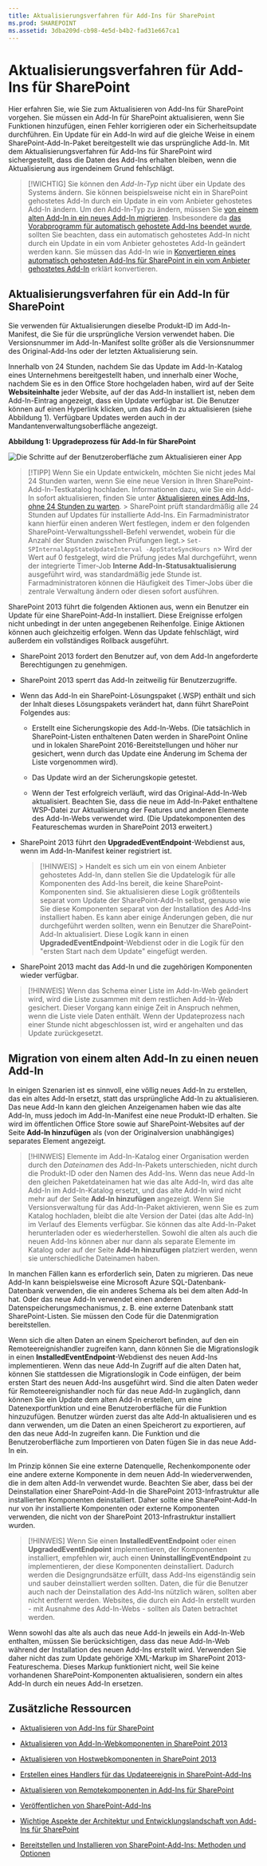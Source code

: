```yaml
---
title: Aktualisierungsverfahren für Add-Ins für SharePoint
ms.prod: SHAREPOINT
ms.assetid: 3dba209d-cb98-4e5d-b4b2-fad31e667ca1
---
```



# Aktualisierungsverfahren für Add-Ins für SharePoint
Hier erfahren Sie, wie Sie zum Aktualisieren von Add-Ins für SharePoint vorgehen.
Sie müssen ein Add-In für SharePoint aktualisieren, wenn Sie Funktionen hinzufügen, einen Fehler korrigieren oder ein Sicherheitsupdate durchführen. Ein Update für ein Add-In wird auf die gleiche Weise in einem SharePoint-Add-In-Paket bereitgestellt wie das ursprüngliche Add-In. Mit dem Aktualisierungsverfahren für Add-Ins für SharePoint wird sichergestellt, dass die Daten des Add-Ins erhalten bleiben, wenn die Aktualisierung aus irgendeinem Grund fehlschlägt.
  
    
    


> [!WICHTIG]
> Sie können den  *Add-In-Typ*  nicht über ein Update des Systems ändern. Sie können beispielsweise nicht ein in SharePoint gehostetes Add-In durch ein Update in ein vom Anbieter gehostetes Add-In ändern. Um den Add-In-Typ zu ändern, müssen Sie [von einem alten Add-In in ein neues Add-In migrieren](#Major). Insbesondere da  [das Vorabprogramm für automatisch gehostete Add-Ins beendet wurde](http://blogs.office.com/2014/05/16/update-on-autohosted-apps-preview-program/), sollten Sie beachten, dass ein automatisch gehostetes Add-In nicht durch ein Update in ein vom Anbieter gehostetes Add-In geändert werden kann. Sie müssen das Add-In wie in  [Konvertieren eines automatisch gehosteten Add-Ins für SharePoint in ein vom Anbieter gehostetes Add-In](convert-an-autohosted-sharepoint-add-in-to-a-provider-hosted-add-in.md) erklärt konvertieren.
  
    
    


## Aktualisierungsverfahren für ein Add-In für SharePoint
<a name="Minor"> </a>

Sie verwenden für Aktualisierungen dieselbe Produkt-ID im Add-In-Manifest, die Sie für die ursprüngliche Version verwendet haben. Die Versionsnummer im Add-In-Manifest sollte größer als die Versionsnummer des Original-Add-Ins oder der letzten Aktualisierung sein.
  
    
    
Innerhalb von 24 Stunden, nachdem Sie das Update im Add-In-Katalog eines Unternehmens bereitgestellt haben, und innerhalb einer Woche, nachdem Sie es in den Office Store hochgeladen haben, wird auf der Seite **Websiteinhalte** jeder Website, auf der das Add-In installiert ist, neben dem Add-In-Eintrag angezeigt, dass ein Update verfügbar ist. Die Benutzer können auf einen Hyperlink klicken, um das Add-In zu aktualisieren (siehe Abbildung 1). Verfügbare Updates werden auch in der Mandantenverwaltungsoberfläche angezeigt.
  
    
    

**Abbildung 1: Upgradeprozess für Add-In für SharePoint**

  
    
    

  
    
    
![Die Schritte auf der Benutzeroberfläche zum Aktualisieren einer App](images/UpdatingApp_AppTileUpdateNotice.png)
  
    
    

    
> [!TIPP]
>  Wenn Sie ein Update entwickeln, möchten Sie nicht jedes Mal 24 Stunden warten, wenn Sie eine neue Version in Ihren SharePoint-Add-In-Testkatalog hochladen. Informationen dazu, wie Sie ein Add-In sofort aktualisieren, finden Sie unter [Aktualisieren eines Add-Ins, ohne 24 Stunden zu warten](update-sharepoint-add-ins.md#ImmediateUpdateNotice). >  SharePoint prüft standardmäßig alle 24 Stunden auf Updates für installierte Add-Ins. Ein Farmadministrator kann hierfür einen anderen Wert festlegen, indem er den folgenden SharePoint-Verwaltungsshell-Befehl verwendet, wobein für die Anzahl der Stunden zwischen Prüfungen liegt.>  `Set-SPInternalAppStateUpdateInterval -AppStateSyncHours n`>  Wird der Wert auf 0 festgelegt, wird die Prüfung jedes Mal durchgeführt, wenn der integrierte Timer-Job **Interne Add-In-Statusaktualisierung** ausgeführt wird, was standardmäßig jede Stunde ist. Farmadministratoren können die Häufigkeit des Timer-Jobs über die zentrale Verwaltung ändern oder diesen sofort ausführen.
  
    
    

SharePoint 2013 führt die folgenden Aktionen aus, wenn ein Benutzer ein Update für eine SharePoint-Add-In installiert. Diese Ereignisse erfolgen nicht unbedingt in der unten angegebenen Reihenfolge. Einige Aktionen können auch gleichzeitig erfolgen. Wenn das Update fehlschlägt, wird außerdem ein vollständiges Rollback ausgeführt.
  
    
    

- SharePoint 2013 fordert den Benutzer auf, von dem Add-In angeforderte Berechtigungen zu genehmigen.
    
  
- SharePoint 2013 sperrt das Add-In zeitweilig für Benutzerzugriffe.
    
  
- Wenn das Add-In ein SharePoint-Lösungspaket (.WSP) enthält und sich der Inhalt dieses Lösungspakets verändert hat, dann führt SharePoint Folgendes aus:
    
  - Erstellt eine Sicherungskopie des Add-In-Webs. (Die tatsächlich in SharePoint-Listen enthaltenen Daten werden in SharePoint Online und in lokalen SharePoint 2016-Bereitstellungen und höher nur gesichert, wenn durch das Update eine Änderung im Schema der Liste vorgenommen wird).
    
  
  - Das Update wird an der Sicherungskopie getestet.
    
  
  - Wenn der Test erfolgreich verläuft, wird das Original-Add-In-Web aktualisiert. Beachten Sie, dass die neue im Add-In-Paket enthaltene WSP-Datei zur Aktualisierung der Features und anderen Elemente des Add-In-Webs verwendet wird. (Die Updatekomponenten des Featureschemas wurden in SharePoint 2013 erweitert.)
    
  
- SharePoint 2013 führt den **UpgradedEventEndpoint**-Webdienst aus, wenn im Add-In-Manifest keiner registriert ist.
    
    > [!HINWEIS]
      > Handelt es sich um ein von einem Anbieter gehostetes Add-In, dann stellen Sie die Updatelogik für alle Komponenten des Add-Ins bereit, die keine SharePoint-Komponenten sind. Sie aktualisieren diese Logik größtenteils separat vom Update der SharePoint-Add-In selbst, genauso wie Sie diese Komponenten separat von der Installation des Add-Ins installiert haben. Es kann aber einige Änderungen geben, die nur durchgeführt werden sollten, wenn ein Benutzer die SharePoint-Add-In aktualisiert. Diese Logik kann in einen **UpgradedEventEndpoint**-Webdienst oder in die Logik für den "ersten Start nach dem Update" eingefügt werden. 
- SharePoint 2013 macht das Add-In und die zugehörigen Komponenten wieder verfügbar.
    
  

    
> [!HINWEIS]
> Wenn das Schema einer Liste im Add-In-Web geändert wird, wird die Liste zusammen mit dem restlichen Add-In-Web gesichert. Dieser Vorgang kann einige Zeit in Anspruch nehmen, wenn die Liste viele Daten enthält. Wenn der Updateprozess nach einer Stunde nicht abgeschlossen ist, wird er angehalten und das Update zurückgesetzt. 
  
    
    


## Migration von einem alten Add-In zu einen neuen Add-In
<a name="Major"> </a>

In einigen Szenarien ist es sinnvoll, eine völlig neues Add-In zu erstellen, das ein altes Add-In ersetzt, statt das ursprüngliche Add-In zu aktualisieren. Das neue Add-In kann den gleichen Anzeigenamen haben wie das alte Add-In, muss jedoch im Add-In-Manifest eine neue Produkt-ID erhalten. Sie wird im öffentlichen Office Store sowie auf SharePoint-Websites auf der Seite **Add-In hinzufügen** als (von der Originalversion unabhängiges) separates Element angezeigt.
  
    
    

> [!HINWEIS]
> Elemente im Add-In-Katalog einer Organisation werden durch den  *Dateinamen*  des Add-In-Pakets unterschieden, nicht durch die Produkt-ID oder den Namen des Add-Ins. Wenn das neue Add-In den gleichen Paketdateinamen hat wie das alte Add-In, wird das alte Add-In im Add-In-Katalog ersetzt, und das alte Add-In wird nicht mehr auf der Seite **Add-In hinzufügen** angezeigt. Wenn Sie Versionsverwaltung für das Add-In-Paket aktivieren, wenn Sie es zum Katalog hochladen, bleibt die alte Version der Datei (das alte Add-In) im Verlauf des Elements verfügbar. Sie können das alte Add-In-Paket herunterladen oder es wiederherstellen. Sowohl die alten als auch die neuen Add-Ins können aber nur dann als separate Elemente im Katalog oder auf der Seite **Add-In hinzufügen** platziert werden, wenn sie unterschiedliche Dateinamen haben.
  
    
    

In manchen Fällen kann es erforderlich sein, Daten zu migrieren. Das neue Add-In kann beispielsweise eine Microsoft Azure SQL-Datenbank-Datenbank verwenden, die ein anderes Schema als bei dem alten Add-In hat. Oder das neue Add-In verwendet einen anderen Datenspeicherungsmechanismus, z. B. eine externe Datenbank statt SharePoint-Listen. Sie müssen den Code für die Datenmigration bereitstellen.
  
    
    
Wenn sich die alten Daten an einem Speicherort befinden, auf den ein Remoteereignishandler zugreifen kann, dann können Sie die Migrationslogik in einen **InstalledEventEndpoint**-Webdienst des neuen Add-Ins implementieren. Wenn das neue Add-In Zugriff auf die alten Daten hat, können Sie stattdessen die Migrationslogik in Code einfügen, der beim ersten Start des neuen Add-Ins ausgeführt wird. Sind die alten Daten weder für Remoteereignishandler noch für das neue Add-In zugänglich, dann können Sie ein Update dem alten Add-In erstellen, um eine Datenexportfunktion und eine Benutzeroberfläche für die Funktion hinzuzufügen. Benutzer würden zuerst das alte Add-In aktualisieren und es dann verwenden, um die Daten an einen Speicherort zu exportieren, auf den das neue Add-In zugreifen kann. Die Funktion und die Benutzeroberfläche zum Importieren von Daten fügen Sie in das neue Add-In ein.
  
    
    
Im Prinzip können Sie eine externe Datenquelle, Rechenkomponente oder eine andere externe Komponente in dem neuen Add-In wiederverwenden, die in dem alten Add-In verwendet wurde. Beachten Sie aber, dass bei der Deinstallation einer SharePoint-Add-In die SharePoint 2013-Infrastruktur alle installierten Komponenten deinstalliert. Daher sollte eine SharePoint-Add-In nur von ihr installierte Komponenten oder externe Komponenten verwenden, die nicht von der SharePoint 2013-Infrastruktur installiert wurden.
  
    
    

> [!HINWEIS]
> Wenn Sie einen **InstalledEventEndpoint** oder einen **UpgradedEventEndpoint** implementieren, der Komponenten installiert, empfehlen wir, auch einen **UninstallingEventEndpoint** zu implementieren, der diese Komponenten deinstalliert. Dadurch werden die Designgrundsätze erfüllt, dass Add-Ins eigenständig sein und sauber deinstalliert werden sollten. Daten, die für die Benutzer auch nach der Deinstallation des Add-Ins nützlich wären, sollten aber nicht entfernt werden. Websites, die durch ein Add-In erstellt wurden - mit Ausnahme des Add-In-Webs - sollten als Daten betrachtet werden.
  
    
    

Wenn sowohl das alte als auch das neue Add-In jeweils ein Add-In-Web enthalten, müssen Sie berücksichtigen, dass das neue Add-In-Web während der Installation des neuen Add-Ins erstellt wird. Verwenden Sie daher nicht das zum Update gehörige XML-Markup im SharePoint 2013-Featureschema. Dieses Markup funktioniert nicht, weil Sie keine vorhandenen SharePoint-Komponenten aktualisieren, sondern ein altes Add-In durch ein neues Add-In ersetzen.
  
    
    

## Zusätzliche Ressourcen
<a name="SP15appupgrade_addlresources"> </a>


-  [Aktualisieren von Add-Ins für SharePoint](update-sharepoint-add-ins.md)
    
  
-  [Aktualisieren von Add-In-Webkomponenten in SharePoint 2013](update-add-in-web-components-in-sharepoint-2013.md)
    
  
-  [Aktualisieren von Hostwebkomponenten in SharePoint 2013](update-host-web-components-in-sharepoint-2013.md)
    
  
-  [Erstellen eines Handlers für das Updateereignis in SharePoint-Add-Ins](create-a-handler-for-the-update-event-in-sharepoint-add-ins.md)
    
  
-  [Aktualisieren von Remotekomponenten in Add-Ins für SharePoint](update-remote-components-in-sharepoint-add-ins.md)
    
  
-  [Veröffentlichen von SharePoint-Add-Ins](publish-sharepoint-add-ins.md)
    
  
-  [Wichtige Aspekte der Architektur und Entwicklungslandschaft von Add-Ins für SharePoint](important-aspects-of-the-sharepoint-add-in-architecture-and-development-landscap.md)
    
  
-  [Bereitstellen und Installieren von SharePoint-Add-Ins: Methoden und Optionen](deploying-and-installing-sharepoint-add-ins-methods-and-options.md)
    
  

